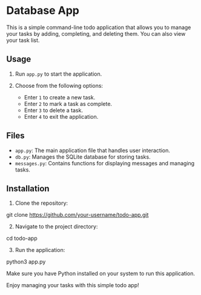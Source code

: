 # Database App

This is a simple command-line todo application that allows you to manage your tasks by adding, completing, and deleting them. You can also view your task list.

## Usage

1. Run `app.py` to start the application.
2. Choose from the following options:

   - Enter `1` to create a new task.
   - Enter `2` to mark a task as complete.
   - Enter `3` to delete a task.
   - Enter `4` to exit the application.

## Files

- `app.py`: The main application file that handles user interaction.
- `db.py`: Manages the SQLite database for storing tasks.
- `messages.py`: Contains functions for displaying messages and managing tasks.

## Installation

1. Clone the repository:

git clone https://github.com/your-username/todo-app.git

2. Navigate to the project directory:

cd todo-app

3. Run the application:

python3 app.py


Make sure you have Python installed on your system to run this application.

Enjoy managing your tasks with this simple todo app!
